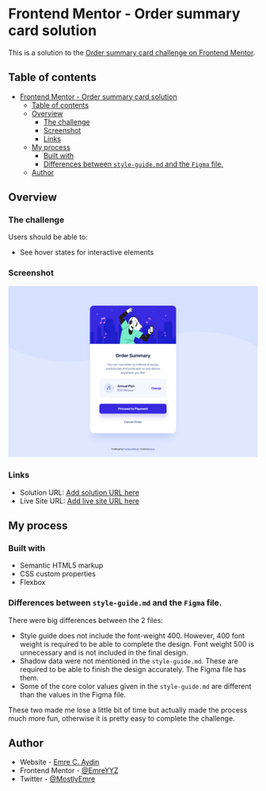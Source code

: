 # Frontend Mentor - Order summary card solution

This is a solution to the [Order summary card challenge on Frontend Mentor](https://www.frontendmentor.io/challenges/order-summary-component-QlPmajDUj).

## Table of contents

- [Frontend Mentor - Order summary card solution](#frontend-mentor---order-summary-card-solution)
  - [Table of contents](#table-of-contents)
  - [Overview](#overview)
    - [The challenge](#the-challenge)
    - [Screenshot](#screenshot)
    - [Links](#links)
  - [My process](#my-process)
    - [Built with](#built-with)
    - [Differences between `style-guide.md` and the `Figma` file.](#differences-between-style-guidemd-and-the-figma-file)
  - [Author](#author)

## Overview

### The challenge

Users should be able to:

- See hover states for interactive elements

### Screenshot

![](./screenshot.png)

### Links

- Solution URL: [Add solution URL here](https://your-solution-url.com)
- Live Site URL: [Add live site URL here](https://emreyyz.github.io/frontendmentor-001/)

## My process

### Built with

- Semantic HTML5 markup
- CSS custom properties
- Flexbox

### Differences between `style-guide.md` and the `Figma` file.

There were big differences between the 2 files:

- Style guide does not include the font-weight 400. However, 400 font weight is required to be able to complete the design. Font weight 500 is unnecessary and is not included in the final design.
- Shadow data were not mentioned in the `style-guide.md`. These are required to be able to finish the design accurately. The Figma file has them.
- Some of the core color values given in the `style-guide.md` are different than the values in the Figma file.

These two made me lose a little bit of time but actually made the process much more fun, otherwise it is pretty easy to complete the challenge.

## Author

- Website - [Emre C. Aydin](https://emre.la)
- Frontend Mentor - [@EmreYYZ](https://www.frontendmentor.io/profile/EmreYYZ)
- Twitter - [@MostlyEmre](https://twitter.com/MostlyEmre)
